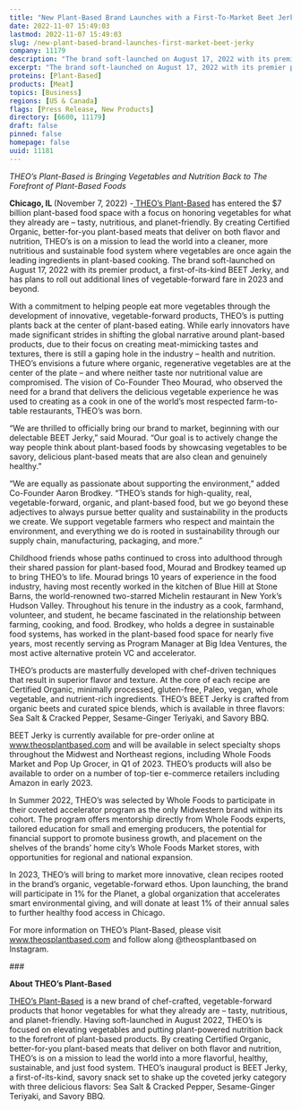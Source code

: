 ```yaml
---
title: "New Plant-Based Brand Launches with a First-To-Market Beet Jerky"
date: 2022-11-07 15:49:03
lastmod: 2022-11-07 15:49:03
slug: /new-plant-based-brand-launches-first-market-beet-jerky
company: 11179
description: "The brand soft-launched on August 17, 2022 with its premier product, a first-of-its-kind BEET Jerky, and has plans to roll out additional lines of vegetable-forward fare in 2023 and beyond."
excerpt: "The brand soft-launched on August 17, 2022 with its premier product, a first-of-its-kind BEET Jerky, and has plans to roll out additional lines of vegetable-forward fare in 2023 and beyond."
proteins: [Plant-Based]
products: [Meat]
topics: [Business]
regions: [US & Canada]
flags: [Press Release, New Products]
directory: [6600, 11179]
draft: false
pinned: false
homepage: false
uuid: 11181
---
```

<p><em>THEO’s Plant-Based is Bringing Vegetables and Nutrition Back to The Forefront of Plant-Based Foods </em></p>
<p><strong>Chicago, IL </strong>(November 7, 2022) -<a href="https://theosplantbased.com/"> THEO’s Plant-Based</a> has entered the $7 billion plant-based food space with a focus on honoring vegetables for what they already are – tasty, nutritious, and planet-friendly. By creating Certified Organic, better-for-you plant-based meats that deliver on both flavor and nutrition, THEO’s is on a mission to lead the world into a cleaner, more nutritious and sustainable food system where vegetables are once again the leading ingredients in plant-based cooking. The brand soft-launched on August 17, 2022 with its premier product, a first-of-its-kind BEET Jerky, and has plans to roll out additional lines of vegetable-forward fare in 2023 and beyond. </p>
<p>With a commitment to helping people eat more vegetables through the development of innovative, vegetable-forward products, THEO’s is putting plants back at the center of plant-based eating. While early innovators have made significant strides in shifting the global narrative around plant-based products, due to their focus on creating meat-mimicking tastes and textures, there is still a gaping hole in the industry – health and nutrition. THEO’s envisions a future where organic, regenerative vegetables are at the center of the plate – and where neither taste nor nutritional value are compromised. The vision of Co-Founder Theo Mourad, who observed the need for a brand that delivers the delicious vegetable experience he was used to creating as a cook in one of the world’s most respected farm-to-table restaurants, THEO’s was born.</p>
<p>“We are thrilled to officially bring our brand to market, beginning with our delectable BEET Jerky,” said Mourad. “Our goal is to actively change the way people think about plant-based foods by showcasing vegetables to be savory, delicious plant-based meats that are also clean and genuinely healthy.” </p>
<p>“We are equally as passionate about supporting the environment,” added Co-Founder Aaron Brodkey. “THEO’s stands for high-quality, real, vegetable-forward, organic, and plant-based food, but we go beyond these adjectives to always pursue better quality and sustainability in the products we create. We support vegetable farmers who respect and maintain the environment, and everything we do is rooted in sustainability through our supply chain, manufacturing, packaging, and more.”</p>
<p>Childhood friends whose paths continued to cross into adulthood through their shared passion for plant-based food, Mourad and Brodkey teamed up to bring THEO’s to life. Mourad brings 10 years of experience in the food industry, having most recently worked in the kitchen of Blue Hill at Stone Barns, the world-renowned two-starred Michelin restaurant in New York’s Hudson Valley. Throughout his tenure in the industry as a cook, farmhand, volunteer, and student, he became fascinated in the relationship between farming, cooking, and food. Brodkey, who holds a degree in sustainable food systems, has worked in the plant-based food space for nearly five years, most recently serving as Program Manager at Big Idea Ventures, the most active alternative protein VC and accelerator. </p>
<p>THEO’s products are masterfully developed with chef-driven techniques that result in superior flavor and texture. At the core of each recipe are Certified Organic, minimally processed, gluten-free, Paleo, vegan, whole vegetable, and nutrient-rich ingredients. THEO’s BEET Jerky is crafted from organic beets and curated spice blends, which is available in three flavors: Sea Salt & Cracked Pepper, Sesame-Ginger Teriyaki, and Savory BBQ. </p>
<p>BEET Jerky is currently available for pre-order online at<a href="http://www.theosplantbased.com/"> www.theosplantbased.com</a> and will be available in select specialty shops throughout the Midwest and Northeast regions, including Whole Foods Market and Pop Up Grocer, in Q1 of 2023. THEO’s products will also be available to order on a number of top-tier e-commerce retailers including Amazon in early 2023.</p>
<p>In Summer 2022, THEO’s was selected by Whole Foods to participate in their coveted accelerator program as the only Midwestern brand within its cohort. The program offers mentorship directly from Whole Foods experts, tailored education for small and emerging producers, the potential for financial support to promote business growth, and placement on the shelves of the brands’ home city’s Whole Foods Market stores, with opportunities for regional and national expansion. </p>
<p>In 2023, THEO’s will bring to market more innovative, clean recipes rooted in the brand’s organic, vegetable-forward ethos. Upon launching, the brand will participate in 1% for the Planet, a global organization that accelerates smart environmental giving, and will donate at least 1% of their annual sales to further healthy food access in Chicago.</p>
<p>For more information on THEO’s Plant-Based, please visit<a href="http://www.theosplantbased.com/"> www.theosplantbased.com</a> and follow along @theosplantbased on Instagram.</p>
<p>###</p>
<p><strong>About THEO’s Plant-Based</strong></p>
<p><a href="https://theosplantbased.com/">THEO’s Plant-Based</a> is a new brand of chef-crafted, vegetable-forward products that honor vegetables for what they already are – tasty, nutritious, and planet-friendly. Having soft-launched in August 2022, THEO’s is focused on elevating vegetables and putting plant-powered nutrition back to the forefront of plant-based products. By creating Certified Organic, better-for-you plant-based meats that deliver on both flavor and nutrition, THEO’s is on a mission to lead the world into a more flavorful, healthy, sustainable, and just food system. THEO’s inaugural product is BEET Jerky, a first-of-its-kind, savory snack set to shake up the coveted jerky category with three delicious flavors: Sea Salt & Cracked Pepper, Sesame-Ginger Teriyaki, and Savory BBQ.</p>
